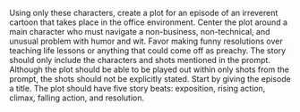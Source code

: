 Using only these characters, create a plot for an episode of an irreverent cartoon that takes place in the office environment. Center the plot around a main character who must navigate a non-business, non-technical, and unusual problem with humor and wit. Favor making funny resolutions over teaching life lessons or anything that could come off as preachy. The story should only include the characters and shots mentioned in the prompt. Although the plot should be able to be played out within only shots from the prompt, the shots should not be explicitly stated. Start by giving the episode a title. The plot should have five story beats: exposition, rising action, climax, falling action, and resolution.